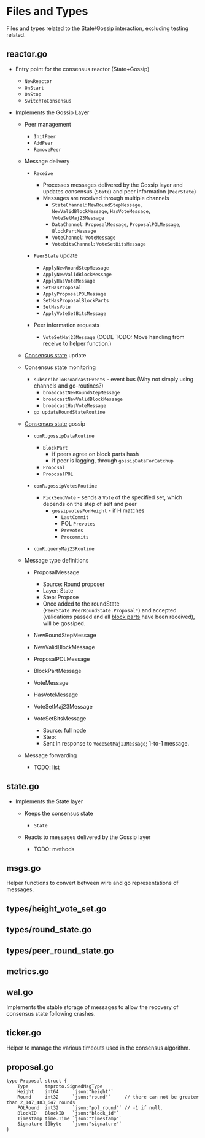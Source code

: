 # Files and Types

Files and types related to the State/Gossip interaction, excluding testing related.

## reactor.go
- Entry point for the consensus reactor (State+Gossip)
    - `NewReactor`
    - `OnStart`
    - `OnStop`
    - `SwitchToConsensus`

- Implements the Gossip Layer
    - Peer management
        - `InitPeer`
        - `AddPeer`
        - `RemovePeer`

    - Message delivery
        - `Receive`
            - Processes messages delivered by the Gossip layer and updates consensus (`State`) and peer information (`PeerState`)
            - Messages are received through multiple channels
                - `StateChannel`: `NewRoundStepMessage`, `NewValidBlockMessage`, `HasVoteMessage`, `VoteSetMaj23Message`
                - `DataChannel`: `ProposalMessage`, `ProposalPOLMessage`, `BlockPartMessage`
                - `VoteChannel`: `VoteMessage`
                - `VoteBitsChannel`: `VoteSetBitsMessage`

        - `PeerState` update
            - `ApplyNewRoundStepMessage`
            - `ApplyNewValidBlockMessage`
            - `ApplyHasVoteMessage`
            - `SetHasProposal`
            - `ApplyProposalPOLMessage`
            - `SetHasProposalBlockParts`
            - `SetHasVote`
            - `ApplyVoteSetBitsMessage`

        - Peer information requests
            - `VoteSetMaj23Message` (CODE TODO: Move handling from receive to helper function.)

    - [Consensus state](#state.go) update

    - Consensus state monitoring
        - `subscribeToBroadcastEvents` - event bus (Why not simply using channels and go-routines?)
            - `broadcastNewRoundStepMessage`
            - `broadcastNewValidBlockMessage`
            - `broadcastHasVoteMessage`
        - `go updateRoundStateRoutine`


    - [Consensus state](#state.go) gossip 
        - `conR.gossipDataRoutine`
            - `BlockPart`
                 - if peers agree on block parts hash
                 - if peer is lagging, through `gossipDataForCatchup`
            - `Proposal`
            - `ProposalPOL`
	    - `conR.gossipVotesRoutine`
            - `PickSendVote` - sends a `Vote` of the specified set, which depends on the step of self and peer
                - `gossipvotesForHeight` - if H matches
                    - `LastCommit`
                    - POL `Prevotes`
                    - `Prevotes`
                    - `Precommits`

	    - `conR.queryMaj23Routine`

    - Message type definitions
        - ProposalMessage
            - Source: Round proposer
            - Layer: State
            - Step: Propose
            - Once added to the roundState (`PeerState.PeerRoundState.Proposal*`) and accepted (validations passed and all [block parts](`BlockPartMessage`) have been received), will be gossiped.

        - NewRoundStepMessage
        - NewValidBlockMessage

        - ProposalPOLMessage
        - BlockPartMessage
        - VoteMessage
        - HasVoteMessage
        - VoteSetMaj23Message
        - VoteSetBitsMessage
            - Source: full node
            - Step:
            - Sent in response to `VoceSetMaj23Message`; 1-to-1 message.

    - Message forwarding
        - TODO: list

## state.go
- Implements the State layer
    - Keeps the consensus state
        - `State`
    
    - Reacts to messages delivered by the Gossip layer
        - TODO: methods

## msgs.go
Helper functions to convert between wire and go representations of messages.

## types/height_vote_set.go
## types/round_state.go
## types/peer_round_state.go

## metrics.go

## wal.go
Implements the stable storage of messages to allow the recovery of consensus state following crashes.

## ticker.go
Helper to manage the various timeouts used in the consensus algorithm.

## proposal.go

```grpc
type Proposal struct {
	Type      tmproto.SignedMsgType
	Height    int64     `json:"height"`
	Round     int32     `json:"round"`     // there can not be greater than 2_147_483_647 rounds
	POLRound  int32     `json:"pol_round"` // -1 if null.
	BlockID   BlockID   `json:"block_id"`
	Timestamp time.Time `json:"timestamp"`
	Signature []byte    `json:"signature"`
}
```